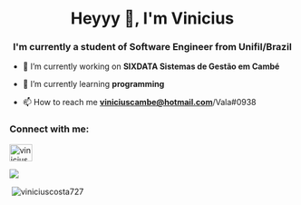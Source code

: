 <h1 align="center">Heyyy 👋, I'm Vinicius</h1>
<h3 align="center">I'm currently a student of Software Engineer from Unifil/Brazil</h3>

- 🔭 I’m currently working on **SIXDATA Sistemas de Gestão em Cambé**

- 🌱 I’m currently learning **programming**

- 📫 How to reach me **viniciuscambe@hotmail.com**/Vala#0938

<h3 align="left">Connect with me:</h3>
<p align="left">
<a href="https://instagram.com/@vinicius.a_" target="blank"><img align="center" src="https://raw.githubusercontent.com/rahuldkjain/github-profile-readme-generator/master/src/images/icons/Social/instagram.svg" alt="vinicius.a_" height="30" width="40" /></a>
</p>
<img align="center" src="https://media.tenor.com/Rh_a5EpxDRoAAAAC/touhou-sakuya.gif" />
<p>&nbsp;<img align="center" src="https://github-readme-stats.vercel.app/api?username=viniciuscosta727&show_icons=true&locale=en" alt="viniciuscosta727" /></p>
